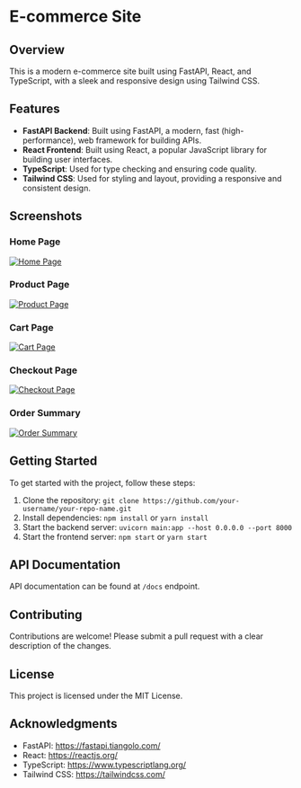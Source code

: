 # E-commerce Site

## Overview

This is a modern e-commerce site built using FastAPI, React, and TypeScript, with a sleek and responsive design using Tailwind CSS.

## Features

* **FastAPI Backend**: Built using FastAPI, a modern, fast (high-performance), web framework for building APIs.
* **React Frontend**: Built using React, a popular JavaScript library for building user interfaces.
* **TypeScript**: Used for type checking and ensuring code quality.
* **Tailwind CSS**: Used for styling and layout, providing a responsive and consistent design.

## Screenshots

### Home Page

[![Home Page](https://i.imgur.com/owrXHc8.jpeg)](https://i.imgur.com/owrXHc8.jpeg)

### Product Page

[![Product Page](https://i.imgur.com/5IIFtF3.jpeg)](https://i.imgur.com/5IIFtF3.jpeg)

### Cart Page

[![Cart Page](https://i.imgur.com/9BxSvbY.png)](https://i.imgur.com/9BxSvbY.png)

### Checkout Page

[![Checkout Page](https://i.imgur.com/GVpLJrT.png)](https://i.imgur.com/GVpLJrT.png)

### Order Summary

[![Order Summary](https://i.imgur.com/wskFkaT.png)](https://i.imgur.com/wskFkaT.png)

## Getting Started

To get started with the project, follow these steps:

1. Clone the repository: `git clone https://github.com/your-username/your-repo-name.git`
2. Install dependencies: `npm install` or `yarn install`
3. Start the backend server: `uvicorn main:app --host 0.0.0.0 --port 8000`
4. Start the frontend server: `npm start` or `yarn start`

## API Documentation

API documentation can be found at `/docs` endpoint.

## Contributing

Contributions are welcome! Please submit a pull request with a clear description of the changes.

## License

This project is licensed under the MIT License.

## Acknowledgments

* FastAPI: <https://fastapi.tiangolo.com/>
* React: <https://reactjs.org/>
* TypeScript: <https://www.typescriptlang.org/>
* Tailwind CSS: <https://tailwindcss.com/>